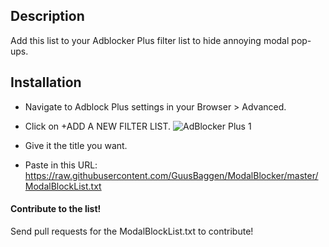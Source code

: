 ## Description

Add this list to your Adblocker Plus filter list to hide annoying modal pop-ups. 

## Installation 

- Navigate to Adblock Plus settings in your Browser > Advanced.

- Click on +ADD A NEW FILTER LIST.
![AdBlocker Plus 1](https://github.com/GuusBaggen/ModalBlocker/blob/master/images/Install%20modal.png "AdBlocker Plus")

- Give it the title you want.

- Paste in this URL: https://raw.githubusercontent.com/GuusBaggen/ModalBlocker/master/ModalBlockList.txt

#### Contribute to the list!

Send pull requests for the ModalBlockList.txt to contribute!